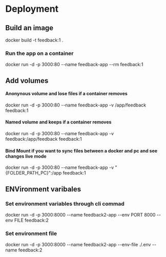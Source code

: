 # Deployment

## Build an image
docker build -t feedback:1 .

### Run the app on a container
docker run -d -p 3000:80 --name feedback-app --rm feedback:1

## Add volumes
#### Anonynous volume and lose files if a container removes
docker run -d -p 3000:80 --name feedback-app -v /app/feedback feedback:1 

#### Named volume and keeps if a container removes
docker run -d -p 3000:80 --name feedback-app -v feedback:/app/feedback feedback:1 

#### Bind Mount if you want to sync files between a docker and pc and see changes live mode
docker run -d -p 3000:80 --name feedback-app -v "{FOLDER_PATH_PC}":/app feedback:1 


## ENVironment varibales
### Set environment variables through cli commad
docker run -d -p 3000:8000 --name feedback2-app --env PORT 8000 --env FILE feedback:2

### Set environment file
docker run -d -p 3000:8000 --name feedback2-app --env-file ./.env --name feedback:2

